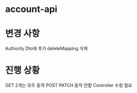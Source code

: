 # account-api

# 변경 사항
Authority Dto에 추가
deleteMapping 삭제

# 진행 상황
GET 2개는 모두 동작
POST PATCH 동작 안함 Controller 수정 필요